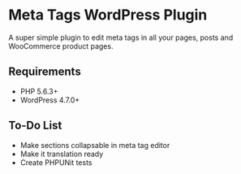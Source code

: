 # Meta Tags WordPress Plugin
A super simple plugin to edit meta tags in all your pages, posts and WooCommerce product pages.


## Requirements
* PHP 5.6.3+
* WordPress 4.7.0+


## To-Do List
* Make sections collapsable in meta tag editor
* Make it translation ready
* Create PHPUNit tests